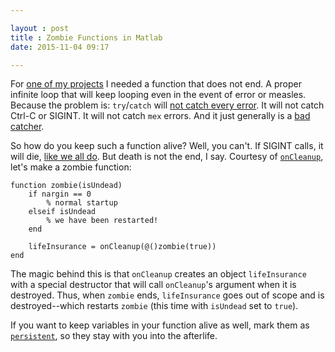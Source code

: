 ```yaml
---

layout : post
title : Zombie Functions in Matlab
date: 2015-11-04 09:17

---
```


For [one of my projects](https://github.com/bastibe/transplant) I needed a function that does not end. A proper infinite loop that will keep looping even in the event of error or measles. Because the problem is: `try`/`catch` will [not catch every error](http://www.wikihow.com/Be-A-Catcher-In-Baseball). It will not catch Ctrl-C or SIGINT. It will not catch `mex` errors. And it just generally is a [bad catcher](https://www.youtube.com/watch?v=1ppj9tCtngA).

So how do you keep such a function alive? Well, you can't. If SIGINT calls, it will die, [like we all do](http://i.imgur.com/6u3dd.png). But death is not the end, I say. Courtesy of [`onCleanup`](http://mathworks.com/help/matlab/ref/oncleanup.html), let's make a zombie function:

    function zombie(isUndead)
        if nargin == 0
            % normal startup
        elseif isUndead
            % we have been restarted!
        end

        lifeInsurance = onCleanup(@()zombie(true))
    end

The magic behind this is that `onCleanup` creates an object `lifeInsurance` with a special destructor that will call `onCleanup`'s argument when it is destroyed. Thus, when `zombie` ends, `lifeInsurance` goes out of scope and is destroyed--which restarts `zombie` (this time with `isUndead` set to `true`).

If you want to keep variables in your function alive as well, mark them as [`persistent`](http://mathworks.com/help/matlab/ref/persistent.html), so they stay with you into the afterlife.

